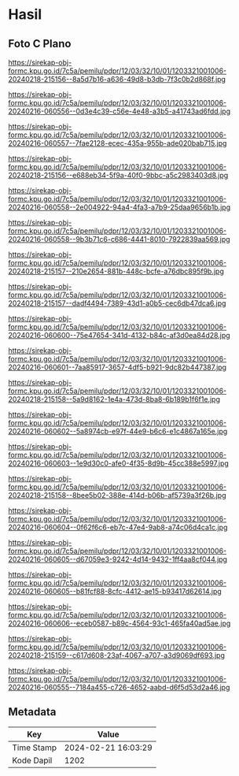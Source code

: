 # Hasil

## Foto C Plano

https://sirekap-obj-formc.kpu.go.id/7c5a/pemilu/pdpr/12/03/32/10/01/1203321001006-20240218-215156--8a5d7b16-a636-49d8-b3db-7f3c0b2d868f.jpg

https://sirekap-obj-formc.kpu.go.id/7c5a/pemilu/pdpr/12/03/32/10/01/1203321001006-20240216-060556--0d3e4c39-c56e-4e48-a3b5-a41743ad6fdd.jpg

https://sirekap-obj-formc.kpu.go.id/7c5a/pemilu/pdpr/12/03/32/10/01/1203321001006-20240216-060557--7fae2128-ecec-435a-955b-ade020bab715.jpg

https://sirekap-obj-formc.kpu.go.id/7c5a/pemilu/pdpr/12/03/32/10/01/1203321001006-20240218-215156--e688eb34-5f9a-40f0-9bbc-a5c2983403d8.jpg

https://sirekap-obj-formc.kpu.go.id/7c5a/pemilu/pdpr/12/03/32/10/01/1203321001006-20240216-060558--2e004922-94a4-4fa3-a7b9-25daa9656b1b.jpg

https://sirekap-obj-formc.kpu.go.id/7c5a/pemilu/pdpr/12/03/32/10/01/1203321001006-20240216-060558--9b3b71c6-c686-4441-8010-7922839aa569.jpg

https://sirekap-obj-formc.kpu.go.id/7c5a/pemilu/pdpr/12/03/32/10/01/1203321001006-20240218-215157--210e2654-881b-448c-bcfe-a76dbc895f9b.jpg

https://sirekap-obj-formc.kpu.go.id/7c5a/pemilu/pdpr/12/03/32/10/01/1203321001006-20240218-215157--dadf4494-7389-43d1-a0b5-cec6db47dca6.jpg

https://sirekap-obj-formc.kpu.go.id/7c5a/pemilu/pdpr/12/03/32/10/01/1203321001006-20240216-060600--75e47654-341d-4132-b84c-af3d0ea84d28.jpg

https://sirekap-obj-formc.kpu.go.id/7c5a/pemilu/pdpr/12/03/32/10/01/1203321001006-20240216-060601--7aa85917-3657-4df5-b921-9dc82b447387.jpg

https://sirekap-obj-formc.kpu.go.id/7c5a/pemilu/pdpr/12/03/32/10/01/1203321001006-20240218-215158--5a9d8162-1e4a-473d-8ba8-6b189b1f6f1e.jpg

https://sirekap-obj-formc.kpu.go.id/7c5a/pemilu/pdpr/12/03/32/10/01/1203321001006-20240216-060602--5a8974cb-e97f-44e9-b6c6-e1c4867a165e.jpg

https://sirekap-obj-formc.kpu.go.id/7c5a/pemilu/pdpr/12/03/32/10/01/1203321001006-20240216-060603--1e9d30c0-afe0-4f35-8d9b-45cc388e5997.jpg

https://sirekap-obj-formc.kpu.go.id/7c5a/pemilu/pdpr/12/03/32/10/01/1203321001006-20240218-215158--8bee5b02-388e-414d-b06b-af5739a3f26b.jpg

https://sirekap-obj-formc.kpu.go.id/7c5a/pemilu/pdpr/12/03/32/10/01/1203321001006-20240216-060604--0f62f6c6-eb7c-47e4-9ab8-a74c06d4ca1c.jpg

https://sirekap-obj-formc.kpu.go.id/7c5a/pemilu/pdpr/12/03/32/10/01/1203321001006-20240216-060605--d67059e3-9242-4d14-9432-1ff4aa8cf044.jpg

https://sirekap-obj-formc.kpu.go.id/7c5a/pemilu/pdpr/12/03/32/10/01/1203321001006-20240216-060605--b81fcf88-8cfc-4412-ae15-b93417d62614.jpg

https://sirekap-obj-formc.kpu.go.id/7c5a/pemilu/pdpr/12/03/32/10/01/1203321001006-20240216-060606--eceb0587-b89c-4564-93c1-465fa40ad5ae.jpg

https://sirekap-obj-formc.kpu.go.id/7c5a/pemilu/pdpr/12/03/32/10/01/1203321001006-20240218-215159--c617d608-23af-4067-a707-a3d9069df693.jpg

https://sirekap-obj-formc.kpu.go.id/7c5a/pemilu/pdpr/12/03/32/10/01/1203321001006-20240216-060555--7184a455-c726-4652-aabd-d6f5d53d2a46.jpg


## Metadata

| Key        | Value               |
| ---------- | ------------------- |
| Time Stamp | 2024-02-21 16:03:29 |
| Kode Dapil | 1202                |



